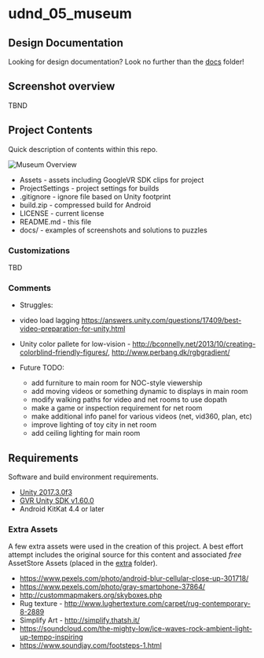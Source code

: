 # udnd_05_museum

## Design Documentation
Looking for design documentation? Look no further than the [docs](docs) folder!

## Screenshot overview
TBND

## Project Contents
Quick description of contents within this repo.

![Museum Overview](docs/screen_fullview.jpg)

* Assets - assets including GoogleVR SDK clips for project
* ProjectSettings - project settings for builds
* .gitignore - ignore file based on Unity footprint
* build.zip - compressed build for Android
* LICENSE - current license
* README.md - this file
* docs/ - examples of screenshots and solutions to puzzles

### Customizations
TBD

### Comments
* Struggles:

* video load lagging
https://answers.unity.com/questions/17409/best-video-preparation-for-unity.html
* Unity color pallete for low-vision - http://bconnelly.net/2013/10/creating-colorblind-friendly-figures/, http://www.perbang.dk/rgbgradient/

* Future TODO:
    * add furniture to main room for NOC-style viewership
    * add moving videos or something dynamic to displays in main room
    * modify walking paths for video and net rooms to use dopath
    * make a game or inspection requirement for net room
    * make additional info panel for various videos (net, vid360, plan, etc)
    * improve lighting of toy city in net room
    * add ceiling lighting for main room


## Requirements
Software and build environment requirements.

* [Unity 2017.3.0f3](https://unity3d.com/get-unity/download/archive)
* [GVR Unity SDK v1.60.0](https://github.com/googlevr/gvr-unity-sdk/releases/tag/v1.60.0)
* Android KitKat 4.4 or later

### Extra Assets
A few extra assets were used in the creation of this project.  A best effort attempt includes the original source for this content and associated *free* AssetStore Assets (placed in the [extra](Assets/external) folder).

* https://www.pexels.com/photo/android-blur-cellular-close-up-301718/
* https://www.pexels.com/photo/gray-smartphone-37864/
* http://custommapmakers.org/skyboxes.php
* Rug texture - http://www.lughertexture.com/carpet/rug-contemporary-8-2889
* Simplify Art - http://simplify.thatsh.it/
* https://soundcloud.com/the-mighty-low/ice-waves-rock-ambient-light-up-tempo-inspiring
* https://www.soundjay.com/footsteps-1.html
